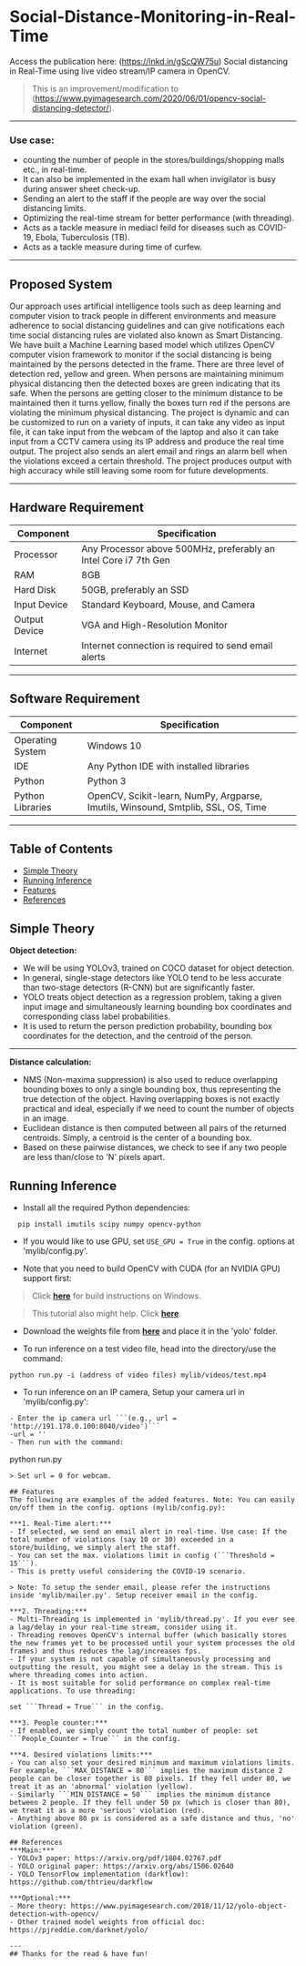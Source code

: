 # Social-Distance-Monitoring-in-Real-Time

Access the publication here: (https://lnkd.in/gScQW75u)
Social distancing in Real-Time using live video stream/IP camera in OpenCV.

> This is an improvement/modification to (https://www.pyimagesearch.com/2020/06/01/opencv-social-distancing-detector/).

---
### Use case: 
- counting the number of people in the stores/buildings/shopping malls etc., in real-time.
- It can also be implemented in the exam hall when invigilator is busy during answer sheet check-up.
- Sending an alert to the staff if the people are way over the social distancing limits.
- Optimizing the real-time stream for better performance (with threading).
- Acts as a tackle measure in mediacl feild for diseases such as COVID-19, Ebola, Tuberculosis (TB).
- Acts as a tackle measure during time of curfew.

---
## Proposed System
Our approach uses artificial intelligence tools such as deep learning and computer vision to track people in different environments and measure adherence to social distancing guidelines and can give notifications each time social distancing rules are violated also known as Smart Distancing. We have built a Machine Learning based model which utilizes OpenCV computer vision framework to monitor if the social distancing is being maintained by the persons detected in the frame. There are three level of detection red, yellow and green. When persons are maintaining minimum physical distancing then the detected boxes are green indicating that its safe. When the persons are getting closer to the minimum distance to be maintained then it turns yellow, finally the boxes turn red if the persons are violating the minimum physical distancing. The project is dynamic and can be customized to run on a variety of inputs, it can take any video as input file, it can take input from the webcam of the laptop and also it can take input from a CCTV camera using its IP address and produce the real time output. The project also sends an alert email and rings an alarm bell when the violations exceed a certain threshold. The project produces output with high accuracy while still leaving some room for future developments.

---
## Hardware Requirement

| Component       | Specification                         |
|-----------------|---------------------------------------|
| Processor       | Any Processor above 500MHz, preferably an Intel Core i7 7th Gen |
| RAM             | 8GB                                   |
| Hard Disk       | 50GB, preferably an SSD               |
| Input Device    | Standard Keyboard, Mouse, and Camera  |
| Output Device   | VGA and High-Resolution Monitor        |
| Internet        | Internet connection is required to send email alerts |

---
## Software Requirement

| Component          | Specification                                                      |
|--------------------|--------------------------------------------------------------------|
| Operating System   | Windows 10                                                         |
| IDE                | Any Python IDE with installed libraries                            |
| Python             | Python 3                                                           |
| Python Libraries   | OpenCV, Scikit-learn, NumPy, Argparse, Imutils, Winsound, Smtplib, SSL, OS, Time |



---
## Table of Contents
* [Simple Theory](#simple-theory)
* [Running Inference](#running-inference)
* [Features](#features)
* [References](#references)

## Simple Theory
**Object detection:**
- We will be using YOLOv3, trained on COCO dataset for object detection.
- In general, single-stage detectors like YOLO tend to be less accurate than two-stage detectors (R-CNN) but are significantly faster.
- YOLO treats object detection as a regression problem, taking a given input image and simultaneously learning bounding box coordinates and corresponding class label probabilities.
- It is used to return the person prediction probability, bounding box coordinates for the detection, and the centroid of the person.

---
**Distance calculation:**
- NMS (Non-maxima suppression) is also used to reduce overlapping bounding boxes to only a single bounding box, thus representing the true detection of the object. Having overlapping boxes is not exactly practical and ideal, especially if we need to count the number of objects in an image.
- Euclidean distance is then computed between all pairs of the returned centroids. Simply, a centroid is the center of a bounding box.
- Based on these pairwise distances, we check to see if any two people are less than/close to 'N' pixels apart.

## Running Inference
- Install all the required Python dependencies:
```
  pip install imutils scipy numpy opencv-python

```
- If you would like to use GPU, set ```USE_GPU = True``` in the config. options at 'mylib/config.py'.

- Note that you need to build OpenCV with CUDA (for an NVIDIA GPU) support first:

> Click [**here**](https://jamesbowley.co.uk/accelerate-opencv-4-2-0-build-with-cuda-and-python-bindings/) for build instructions on Windows.

> This tutorial also might help. Click [**here**](https://www.youtube.com/watch?v=TT3_dlPL4vo&list=WL&index=108&t=0s).

- Download the weights file from [**here**](https://drive.google.com/file/d/1O2zmGIIHLX8SGs24W7mjRyFKvE_CSY8n/view?usp=sharing) and place it in the 'yolo' folder.

- To run inference on a test video file, head into the directory/use the command:
```
python run.py -i (address of video files) mylib/videos/test.mp4
```
- To run inference on an IP camera, Setup your camera url in 'mylib/config.py':

```
- Enter the ip camera url ```(e.g., url = 'http://191.178.0.100:8040/video')```
-url = ''
- Then run with the command:
```
python run.py
```
> Set url = 0 for webcam.

## Features
The following are examples of the added features. Note: You can easily on/off them in the config. options (mylib/config.py):

***1. Real-Time alert:***
- If selected, we send an email alert in real-time. Use case: If the total number of violations (say 10 or 30) exceeded in a store/building, we simply alert the staff.
- You can set the max. violations limit in config (```Threshold = 15```).
- This is pretty useful considering the COVID-19 scenario.

> Note: To setup the sender email, please refer the instructions inside 'mylib/mailer.py'. Setup receiver email in the config.

***2. Threading:***
- Multi-Threading is implemented in 'mylib/thread.py'. If you ever see a lag/delay in your real-time stream, consider using it.
- Threading removes OpenCV's internal buffer (which basically stores the new frames yet to be processed until your system processes the old frames) and thus reduces the lag/increases fps.
- If your system is not capable of simultaneously processing and outputting the result, you might see a delay in the stream. This is where threading comes into action.
- It is most suitable for solid performance on complex real-time applications. To use threading:

set ```Thread = True``` in the config.

***3. People counter:***
- If enabled, we simply count the total number of people: set ```People_Counter = True``` in the config.

***4. Desired violations limits:***
- You can also set your desired minimum and maximum violations limits. For example, ```MAX_DISTANCE = 80``` implies the maximum distance 2 people can be closer together is 80 pixels. If they fell under 80, we treat it as an 'abnormal' violation (yellow).
- Similarly ```MIN_DISTANCE = 50``` implies the minimum distance between 2 people. If they fell under 50 px (which is closer than 80), we treat it as a more 'serious' violation (red).
- Anything above 80 px is considered as a safe distance and thus, 'no' violation (green).

## References
***Main:***
- YOLOv3 paper: https://arxiv.org/pdf/1804.02767.pdf
- YOLO original paper: https://arxiv.org/abs/1506.02640
- YOLO TensorFlow implementation (darkflow): https://github.com/thtrieu/darkflow

***Optional:***
- More theory: https://www.pyimagesearch.com/2018/11/12/yolo-object-detection-with-opencv/
- Other trained model weights from official doc: https://pjreddie.com/darknet/yolo/

---
## Thanks for the read & have fun!

